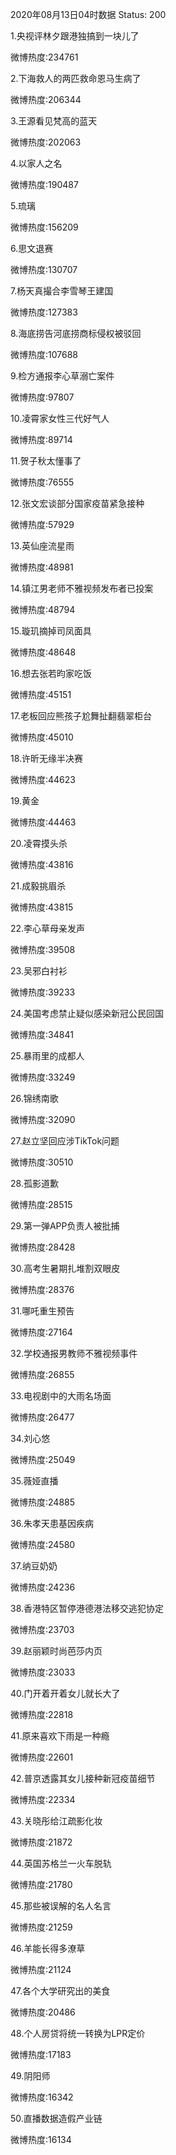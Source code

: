 2020年08月13日04时数据
Status: 200

1.央视评林夕跟港独搞到一块儿了

微博热度:234761

2.下海救人的两匹救命恩马生病了

微博热度:206344

3.王源看见梵高的蓝天

微博热度:202063

4.以家人之名

微博热度:190487

5.琉璃

微博热度:156209

6.思文退赛

微博热度:130707

7.杨天真撮合李雪琴王建国

微博热度:127383

8.海底捞告河底捞商标侵权被驳回

微博热度:107688

9.检方通报李心草溺亡案件

微博热度:97807

10.凌霄家女性三代好气人

微博热度:89714

11.贺子秋太懂事了

微博热度:76555

12.张文宏谈部分国家疫苗紧急接种

微博热度:57929

13.英仙座流星雨

微博热度:48981

14.镇江男老师不雅视频发布者已投案

微博热度:48794

15.璇玑摘掉司凤面具

微博热度:48648

16.想去张若昀家吃饭

微博热度:45151

17.老板回应熊孩子尬舞扯翻翡翠柜台

微博热度:45010

18.许昕无缘半决赛

微博热度:44623

19.黄金

微博热度:44463

20.凌霄摸头杀

微博热度:43816

21.成毅挑眉杀

微博热度:43815

22.李心草母亲发声

微博热度:39508

23.吴邪白衬衫

微博热度:39233

24.美国考虑禁止疑似感染新冠公民回国

微博热度:34841

25.暴雨里的成都人

微博热度:33249

26.锦绣南歌

微博热度:32090

27.赵立坚回应涉TikTok问题

微博热度:30510

28.孤影道歉

微博热度:28515

29.第一弹APP负责人被批捕

微博热度:28428

30.高考生暑期扎堆割双眼皮

微博热度:28376

31.哪吒重生预告

微博热度:27164

32.学校通报男教师不雅视频事件

微博热度:26855

33.电视剧中的大雨名场面

微博热度:26477

34.刘心悠

微博热度:25049

35.薇娅直播

微博热度:24885

36.朱孝天患基因疾病

微博热度:24580

37.纳豆奶奶

微博热度:24236

38.香港特区暂停港德港法移交逃犯协定

微博热度:23703

39.赵丽颖时尚芭莎内页

微博热度:23033

40.门开着开着女儿就长大了

微博热度:22818

41.原来喜欢下雨是一种瘾

微博热度:22601

42.普京透露其女儿接种新冠疫苗细节

微博热度:22334

43.关晓彤给江疏影化妆

微博热度:21872

44.英国苏格兰一火车脱轨

微博热度:21780

45.那些被误解的名人名言

微博热度:21259

46.羊能长得多潦草

微博热度:21124

47.各个大学研究出的美食

微博热度:20486

48.个人房贷将统一转换为LPR定价

微博热度:17183

49.阴阳师

微博热度:16342

50.直播数据造假产业链

微博热度:16134

